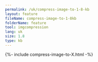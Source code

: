 ```yaml
---
permalink: /uk/compress-image-to-1-8-kb
layout: feature
fileName: compress-image-to-1-8kb
folderName: feature
tool: imgcompression
lang: uk
size: 1.8
type: kb
---
```


{%- include compress-image-to-X.html -%}
